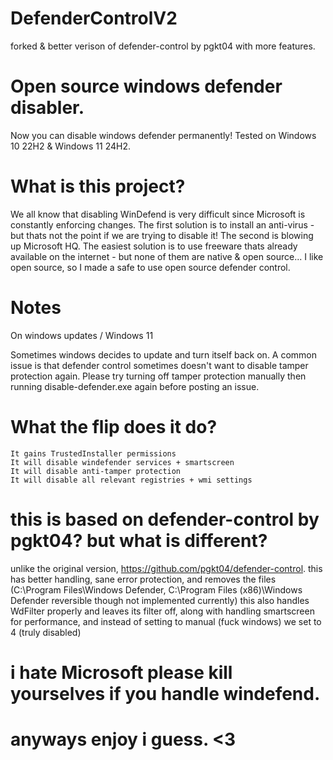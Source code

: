 # DefenderControlV2
forked &amp; better verison of defender-control by pgkt04 with more features.

# Open source windows defender disabler.
Now you can disable windows defender permanently!
Tested on Windows 10 22H2 & Windows 11 24H2.
# What is this project?

We all know that disabling WinDefend is very difficult since Microsoft is constantly enforcing changes.
The first solution is to install an anti-virus - but thats not the point if we are trying to disable it!
The second is blowing up Microsoft HQ.
The easiest solution is to use freeware thats already available on the internet - but none of them are native & open source...
I like open source, so I made a safe to use open source defender control.
# Notes
On windows updates / Windows 11

Sometimes windows decides to update and turn itself back on.
A common issue is that defender control sometimes doesn't want to disable tamper protection again.
Please try turning off tamper protection manually then running disable-defender.exe again before posting an issue.

# What the flip does it do?
    It gains TrustedInstaller permissions
    It will disable windefender services + smartscreen
    It will disable anti-tamper protection
    It will disable all relevant registries + wmi settings
# this is based on defender-control by pgkt04? but what is different?
unlike the original version, https://github.com/pgkt04/defender-control.
this has better handling, sane error protection, and removes the files (C:\Program Files\Windows Defender, C:\Program Files (x86)\Windows Defender reversible though not implemented currently)
this also handles WdFilter properly and leaves its filter off, along with handling smartscreen for performance, and instead of setting to manual (fuck windows) we set to 4 (truly disabled)

# i hate Microsoft please kill yourselves if you handle windefend.

# anyways enjoy i guess. <3

